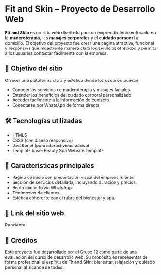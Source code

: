 # Fit and Skin – Proyecto de Desarrollo Web

**Fit and Skin** es un sitio web diseñado para un emprendimiento enfocado en la **maderoterapia**, los **masajes corporales** y el **cuidado personal** a domicilio. El objetivo del proyecto fue crear una página atractiva, funcional y responsiva que muestre de manera clara los servicios ofrecidos y permita a los usuarios contactar fácilmente con la empresa.

## 🌿 Objetivo del sitio

Ofrecer una plataforma clara y estética donde los usuarios puedan:
- Conocer los servicios de maderoterapia y masajes faciales.
- Entender los beneficios del cuidado corporal personalizado.
- Acceder fácilmente a la información de contacto.
- Conectarse por WhatsApp de forma directa.

## 🛠️ Tecnologías utilizadas

- HTML5
- CSS3 (con diseño responsivo)
- JavaScript (para interactividad básica)
- Template base: Beauty Spa Website Template

## 🎯 Características principales

- Página de inicio con presentación visual del emprendimiento.
- Sección de servicios detallada, incluyendo duración y precios.
- Botón contacto vía WhatsApp.
- Testimonios de clientes.
- Estética coherente con el rubro del bienestar y spa.

## 🎯 Link del sitio web
Pendiente

## 💬 Créditos

Este proyecto fue desarrollado por el Grupo 12 como parte de una evaluación del curso de desarrollo web. Su propósito es representar de forma profesional el espíritu de Fit and Skin: bienestar, relajación y cuidado personal al alcance de todos.

